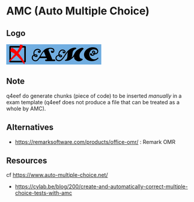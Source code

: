 
# AMC (Auto Multiple Choice)

## Logo
![](./amc.logo.png)

## Note
q4eef do generate chunks (piece of code) to be inserted _manually_ in a exam template (q4eef does not produce a file that can be treated as a whole by AMC).

## Alternatives
-  https://remarksoftware.com/products/office-omr/ : Remark OMR

## Resources
cf https://www.auto-multiple-choice.net/
* https://cylab.be/blog/200/create-and-automatically-correct-multiple-choice-tests-with-amc
